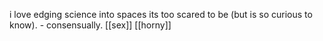 i love edging science into spaces its too scared to be (but is so curious to know). - consensually.
[[sex]]
[[horny]]